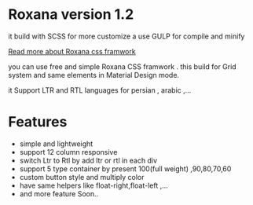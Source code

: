 <h1>Roxana version 1.2 </h1>
<p>it build with SCSS for more customize a use GULP for compile and minify</p>
 <a href="https://roxana.webineh.net">Read more about Roxana css framwork</a>
 
<p>you can use free and simple Roxana CSS framwork . this build for Grid system and same elements in Material Design mode.</p>
<p>it Support LTR and RTL languages for persian , arabic ,...</p>
<h1><a id="user-content-features" class="anchor" href="https://github.com/vahidalvandi/roxana/wiki#features"></a>Features</h1>
<ul>
<li>simple and lightweight</li>
<li>support 12 column responsive</li>
<li>switch Ltr to Rtl by add ltr or rtl in each div</li>
<li>support 5 type container by present 100(full weight) ,90,80,70,60</li>
<li>custom button style and multiply color</li>
<li>have same helpers like float-right,float-left ,...</li>
<li>and more feature Soon..</li>
</ul>